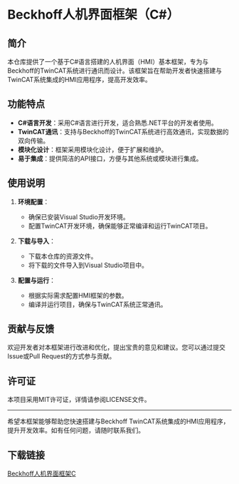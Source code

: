 # Beckhoff人机界面框架（C#）

## 简介

本仓库提供了一个基于C#语言搭建的人机界面（HMI）基本框架，专为与Beckhoff的TwinCAT系统进行通讯而设计。该框架旨在帮助开发者快速搭建与TwinCAT系统集成的HMI应用程序，提高开发效率。

## 功能特点

- **C#语言开发**：采用C#语言进行开发，适合熟悉.NET平台的开发者使用。
- **TwinCAT通讯**：支持与Beckhoff的TwinCAT系统进行高效通讯，实现数据的双向传输。
- **模块化设计**：框架采用模块化设计，便于扩展和维护。
- **易于集成**：提供简洁的API接口，方便与其他系统或模块进行集成。

## 使用说明

1. **环境配置**：
   - 确保已安装Visual Studio开发环境。
   - 配置TwinCAT开发环境，确保能够正常编译和运行TwinCAT项目。

2. **下载与导入**：
   - 下载本仓库的资源文件。
   - 将下载的文件导入到Visual Studio项目中。

3. **配置与运行**：
   - 根据实际需求配置HMI框架的参数。
   - 编译并运行项目，确保与TwinCAT系统正常通讯。

## 贡献与反馈

欢迎开发者对本框架进行改进和优化，提出宝贵的意见和建议。您可以通过提交Issue或Pull Request的方式参与贡献。

## 许可证

本项目采用MIT许可证，详情请参阅LICENSE文件。

---

希望本框架能够帮助您快速搭建与Beckhoff TwinCAT系统集成的HMI应用程序，提升开发效率。如有任何问题，请随时联系我们。

## 下载链接

[Beckhoff人机界面框架C](https://pan.quark.cn/s/9653457fc146)
